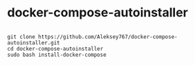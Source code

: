 # docker-compose-autoinstaller

```

git clone https://github.com/Aleksey767/docker-compose-autoinstaller.git
cd docker-compose-autoinstaller
sudo bash install-docker-compose

```
